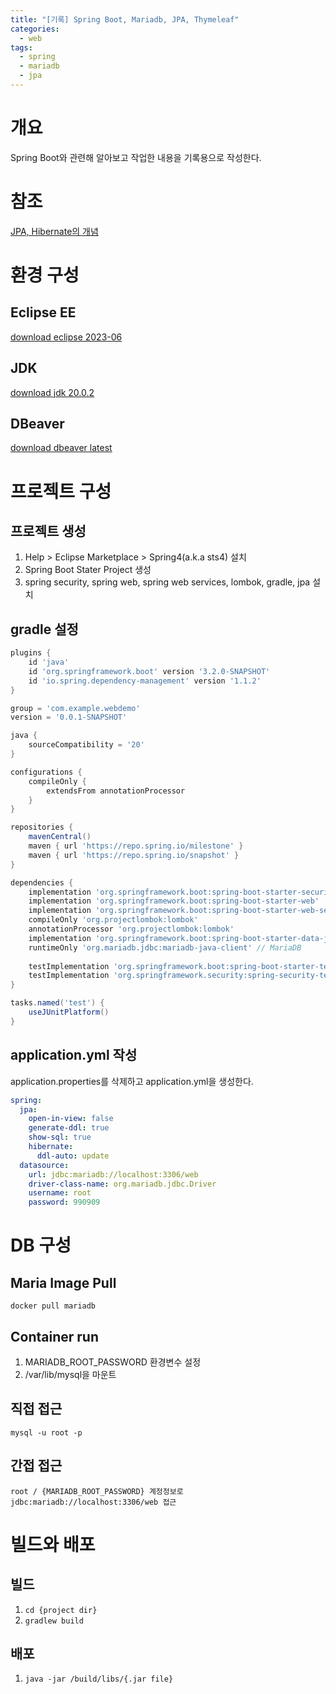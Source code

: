 ```yaml
---
title: "[기록] Spring Boot, Mariadb, JPA, Thymeleaf"
categories: 
  - web
tags:
  - spring
  - mariadb
  - jpa
---
```


# 개요
Spring Boot와 관련해 알아보고 작업한 내용을 기록용으로 작성한다.

# 참조
[JPA, Hibernate의 개념](https://suhwan.dev/2019/02/24/jpa-vs-hibernate-vs-spring-data-jpa/)

# 환경 구성  

## Eclipse EE
[download eclipse 2023-06](https://www.eclipse.org/downloads/packages/installer)  

## JDK
[download jdk 20.0.2](https://www.oracle.com/kr/java/technologies/downloads/)  

## DBeaver
[download dbeaver latest](https://dbeaver.io/)  

# 프로젝트 구성

## 프로젝트 생성  
1. Help > Eclipse Marketplace > Spring4(a.k.a sts4) 설치  
2. Spring Boot Stater Project 생성  
3. spring security, spring web, spring web services, lombok, gradle, jpa 설치  

## gradle 설정
``` gradle
plugins {
	id 'java'
	id 'org.springframework.boot' version '3.2.0-SNAPSHOT'
	id 'io.spring.dependency-management' version '1.1.2'
}

group = 'com.example.webdemo'
version = '0.0.1-SNAPSHOT'

java {
	sourceCompatibility = '20'
}

configurations {
	compileOnly {
		extendsFrom annotationProcessor
	}
}

repositories {
	mavenCentral()
	maven { url 'https://repo.spring.io/milestone' }
	maven { url 'https://repo.spring.io/snapshot' }
}

dependencies {
	implementation 'org.springframework.boot:spring-boot-starter-security'
	implementation 'org.springframework.boot:spring-boot-starter-web'
	implementation 'org.springframework.boot:spring-boot-starter-web-services'
	compileOnly 'org.projectlombok:lombok'
	annotationProcessor 'org.projectlombok:lombok'
	implementation 'org.springframework.boot:spring-boot-starter-data-jpa'
	runtimeOnly 'org.mariadb.jdbc:mariadb-java-client' // MariaDB
	
	testImplementation 'org.springframework.boot:spring-boot-starter-test'
	testImplementation 'org.springframework.security:spring-security-test'
}

tasks.named('test') {
	useJUnitPlatform()
}
```  

## application.yml 작성
application.properties를 삭제하고 application.yml을 생성한다.  
``` yaml
spring:
  jpa:
    open-in-view: false
    generate-ddl: true
    show-sql: true
    hibernate:
      ddl-auto: update
  datasource:
    url: jdbc:mariadb://localhost:3306/web
    driver-class-name: org.mariadb.jdbc.Driver
    username: root
    password: 990909
```  

# DB 구성

## Maria Image Pull
`docker pull mariadb`  

## Container run
1. MARIADB_ROOT_PASSWORD 환경변수 설정  
2. /var/lib/mysql을 마운트  

## 직접 접근
`mysql -u root -p`  

## 간접 접근
`root / {MARIADB_ROOT_PASSWORD} 계정정보로 jdbc:mariadb://localhost:3306/web 접근`  

# 빌드와 배포

## 빌드
1. `cd {project dir}`  
2. `gradlew build`  

## 배포
1. `java -jar /build/libs/{.jar file}`  